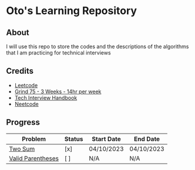 # Oto's Learning Repository

## About

I will use this repo to store the codes and the descriptions of the algorithms that I am practicing for technical interviews

## Credits

- [Leetcode](https://leetcode.com/)
- [Grind 75 - 3 Weeks - 14hr per week](https://www.techinterviewhandbook.org/grind75?weeks=3&hours=14)
- [Tech Interview Handbook](https://www.techinterviewhandbook.org/)
- [Neetcode](https://www.youtube.com/@NeetCode)

## Progress

| Problem                                                               | Status | Start Date | End Date   |
| --------------------------------------------------------------------- | ------ | ---------- | ---------- |
| [Two Sum](https://leetcode.com/problems/two-sum/)                     | [x]    | 04/10/2023 | 04/10/2023 |
| [Valid Parentheses](https://leetcode.com/problems/valid-parentheses/) | [ ]    | N/A        | N/A        |
